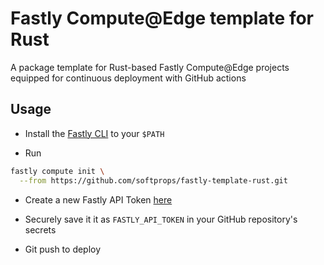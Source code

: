 # Fastly Compute@Edge template for Rust

A package template for Rust-based Fastly Compute@Edge projects equipped for continuous deployment with GitHub actions

## Usage

- Install the [Fastly CLI](https://github.com/fastly/cli#installation) to your `$PATH`

- Run 

```sh
fastly compute init \
  --from https://github.com/softprops/fastly-template-rust.git
```

- Create a new Fastly API Token [here](https://manage.fastly.com/account/personal/tokens/new)

- Securely save it it as `FASTLY_API_TOKEN` in your GitHub repository's secrets

- Git push to deploy